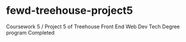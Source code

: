 # fewd-treehouse-project5
Coursework 5 / Project 5 of Treehouse Front End Web Dev Tech Degree program
Completed
